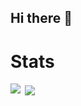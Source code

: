 ## Hi there 👋

# Stats
<p><img align="left" src="https://github-readme-stats-seven-nu-81.vercel.app/api/top-langs?username=tzechong94&show_icons=true&locale=en&layout=compact" /></p>

<p>&nbsp;<img align="center" src="https://github-readme-stats.vercel.app/api?username=tzechong94&show_icons=true&locale=en" /></p>


<!--
**tzechong94/tzechong94** is a ✨ _special_ ✨ repository because its `README.md` (this file) appears on your GitHub profile.

Here are some ideas to get you started:

- 🔭 I’m currently working on ...
- 🌱 I’m currently learning ...
- 👯 I’m looking to collaborate on ...
- 🤔 I’m looking for help with ...
- 💬 Ask me about ...
- 📫 How to reach me: ...
- 😄 Pronouns: ...
- ⚡ Fun fact: ...
-->
